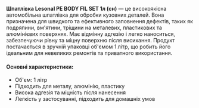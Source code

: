 **Шпатлівка Lesonal PE BODY FIL SET 1л (сн)** — це високоякісна автомобільна шпатлівка для обробки кузовних деталей. Вона призначена для швидкого та ефективного заповнення дефектів, таких як подряпини, вм'ятини, тріщини на металевих, пластикових та алюмінієвих поверхнях. Має відмінну адгезію і легко наноситься, забезпечуючи рівну та міцну поверхню після висихання. Продукт постачається в зручній упаковці об'ємом 1 літр, що робить його ідеальним для невеликих ремонтів та приватного використання.

#### Основні характеристики:

- Об'єм: 1 літр
- Підходить для металу, алюмінію, пластику
- Висока адгезія та міцність після нанесення
- Легкість у застосуванні, підходить для домашніх умов
